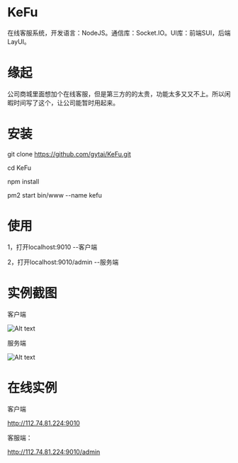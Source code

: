 # KeFu
在线客服系统，开发语言：NodeJS。通信库：Socket.IO。UI库：前端SUI，后端LayUI。

# 缘起
公司商城里面想加个在线客服，但是第三方的的太贵，功能太多又又不上。所以闲暇时间写了这个，让公司能暂时用起来。

# 安装
git clone https://github.com/gytai/KeFu.git

cd KeFu

npm install

pm2 start bin/www --name kefu

# 使用
1，打开localhost:9010 --客户端

2，打开localhost:9010/admin --服务端

# 实例截图
客户端

![Alt text](https://github.com/gytai/KeFu/blob/master/public/images/client.png)

服务端

![Alt text](https://github.com/gytai/KeFu/blob/master/public/images/server.png)

# 在线实例
客户端

http://112.74.81.224:9010

客服端：

http://112.74.81.224:9010/admin
